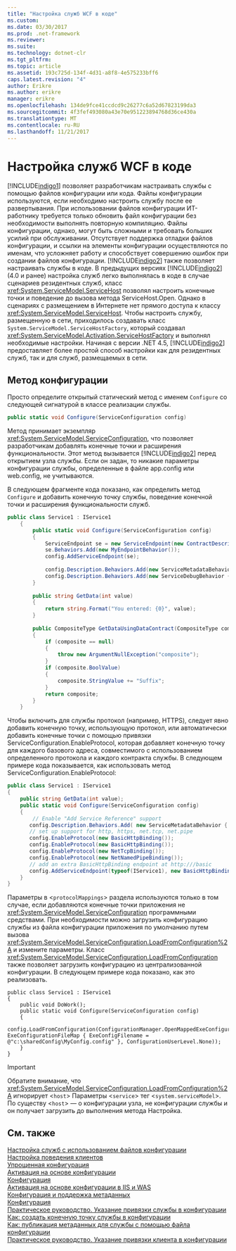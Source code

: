```yaml
---
title: "Настройка служб WCF в коде"
ms.custom: 
ms.date: 03/30/2017
ms.prod: .net-framework
ms.reviewer: 
ms.suite: 
ms.technology: dotnet-clr
ms.tgt_pltfrm: 
ms.topic: article
ms.assetid: 193c725d-134f-4d31-a8f8-4e575233bff6
caps.latest.revision: "4"
author: Erikre
ms.author: erikre
manager: erikre
ms.openlocfilehash: 134de9fce41ccdcd9c26277c6a52d67823199da3
ms.sourcegitcommit: 4f3fef493080a43e70e951223894768d36ce430a
ms.translationtype: MT
ms.contentlocale: ru-RU
ms.lasthandoff: 11/21/2017
---
```

# <a name="configuring-wcf-services-in-code"></a>Настройка служб WCF в коде
[!INCLUDE[indigo1](../../../includes/indigo1-md.md)] позволяет разработчикам настраивать службы с помощью файлов конфигурации или кода.  Файлы конфигурации используются, если необходимо настроить службу после ее развертывания. При использовании файлов конфигурации ИТ-работнику требуется только обновить файл конфигурации без необходимости выполнять повторную компиляцию. Файлы конфигурации, однако, могут быть сложными и требовать больших усилий при обслуживании. Отсутствует поддержка отладки файлов конфигурации, и ссылки на элементы конфигурации осуществляются по именам, что усложняет работу и способствует совершению ошибок при создании файлов конфигурации. [!INCLUDE[indigo2](../../../includes/indigo2-md.md)] также позволяет настраивать службы в коде. В предыдущих версиях [!INCLUDE[indigo2](../../../includes/indigo2-md.md)] (4.0 и ранее) настройка служб легко выполнялась в коде в случае сценариев резидентных служб, класс <xref:System.ServiceModel.ServiceHost> позволял настроить конечные точки и поведение до вызова метода ServiceHost.Open. Однако в сценариях с размещением в Интернете нет прямого доступа к классу <xref:System.ServiceModel.ServiceHost>. Чтобы настроить службу, размещенную в сети, приходилось создавать класс `System.ServiceModel.ServiceHostFactory`, который создавал <xref:System.ServiceModel.Activation.ServiceHostFactory> и выполнял необходимые настройки. Начиная с версии .NET 4.5, [!INCLUDE[indigo2](../../../includes/indigo2-md.md)] предоставляет более простой способ настройки как для резидентных служб, так и для служб, размещаемых в сети.  
  
## <a name="the-configure-method"></a>Метод конфигурации  
 Просто определите открытый статический метод с именем `Configure` со следующей сигнатурой в классе реализации службы.  
  
```csharp  
public static void Configure(ServiceConfiguration config)  
```  
  
 Метод принимает экземпляр <xref:System.ServiceModel.ServiceConfiguration>, что позволяет разработчикам добавлять конечные точки и расширения функциональности. Этот метод вызывается [!INCLUDE[indigo2](../../../includes/indigo2-md.md)] перед открытием узла службы. Если он задан, то никакие параметры конфигурации службы, определенные в файле app.config или web.config, не учитываются.  
  
 В следующем фрагменте кода показано, как определить метод `Configure` и добавить конечную точку службы, поведение конечной точки и расширения функциональности служб.  
  
```csharp  
public class Service1 : IService1  
    {  
        public static void Configure(ServiceConfiguration config)  
        {  
            ServiceEndpoint se = new ServiceEndpoint(new ContractDescription("IService1"), new BasicHttpBinding(), new EndpointAddress("basic"));  
            se.Behaviors.Add(new MyEndpointBehavior());  
            config.AddServiceEndpoint(se);  
  
            config.Description.Behaviors.Add(new ServiceMetadataBehavior { HttpGetEnabled = true });  
            config.Description.Behaviors.Add(new ServiceDebugBehavior { IncludeExceptionDetailInFaults = true });  
        }  
  
        public string GetData(int value)  
        {  
            return string.Format("You entered: {0}", value);  
        }  
  
        public CompositeType GetDataUsingDataContract(CompositeType composite)  
        {  
            if (composite == null)  
            {  
                throw new ArgumentNullException("composite");  
            }  
            if (composite.BoolValue)  
            {  
                composite.StringValue += "Suffix";  
            }  
            return composite;  
        }  
    }  
```  
  
 Чтобы включить для службы протокол (например, HTTPS), следует явно добавить конечную точку, использующую протокол, или автоматически добавить конечные точки с помощью привязки ServiceConfiguration.EnableProtocol, которая добавляет конечную точку для каждого базового адреса, совместимого с использованием определенного протокола и каждого контракта службы. В следующем примере кода показывается, как использовать метод ServiceConfiguration.EnableProtocol:  
  
```csharp  
public class Service1 : IService1   
{   
    public string GetData(int value);   
    public static void Configure(ServiceConfiguration config)   
    {   
        // Enable "Add Service Reference" support   
       config.Description.Behaviors.Add( new ServiceMetadataBehavior { HttpGetEnabled = true });   
       // set up support for http, https, net.tcp, net.pipe   
       config.EnableProtocol(new BasicHttpBinding());   
       config.EnableProtocol(new BasicHttpBinding());   
       config.EnableProtocol(new NetTcpBinding());   
       config.EnableProtocol(new NetNamedPipeBinding());   
       // add an extra BasicHttpBinding endpoint at http:///basic   
       config.AddServiceEndpoint(typeof(IService1), new BasicHttpBinding(),"basic");   
    }   
}   
```  
  
 Параметры в <`protocolMappings`> раздела используются только в том случае, если добавляются конечные точки приложения не <xref:System.ServiceModel.ServiceConfiguration> программными средствами. При необходимости можно загрузить конфигурацию службы из файла конфигурации приложения по умолчанию путем вызова <xref:System.ServiceModel.ServiceConfiguration.LoadFromConfiguration%2A> и измените параметры. Класс <xref:System.ServiceModel.ServiceConfiguration.LoadFromConfiguration> также позволяет загрузить конфигурацию из централизованной конфигурации. В следующем примере кода показано, как это реализовать.  
  
```  
public class Service1 : IService1   
{   
    public void DoWork();   
    public static void Configure(ServiceConfiguration config)   
    {   
          config.LoadFromConfiguration(ConfigurationManager.OpenMappedExeConfiguration(new ExeConfigurationFileMap { ExeConfigFilename = @"c:\sharedConfig\MyConfig.config" }, ConfigurationUserLevel.None));   
    }   
}  
```  
  
> [!IMPORTANT]
>  Обратите внимание, что <xref:System.ServiceModel.ServiceConfiguration.LoadFromConfiguration%2A> игнорирует <`host`> Параметры <`service`> тег <`system.serviceModel`>. По существу <`host`> — о конфигурации узла, не конфигурации службы и он получает загрузить до выполнения метода Настройка.  
  
## <a name="see-also"></a>См. также  
 [Настройка служб с использованием файлов конфигурации](../../../docs/framework/wcf/configuring-services-using-configuration-files.md)  
 [Настройка поведения клиентов](../../../docs/framework/wcf/configuring-client-behaviors.md)  
 [Упрощенная конфигурация](../../../docs/framework/wcf/simplified-configuration.md)  
 [Активация на основе конфигурации](../../../docs/framework/wcf/samples/configuration-based-activation.md)  
 [Конфигурация](../../../docs/framework/wcf/samples/configuration-sample.md)  
 [Активация на основе конфигурации в IIS и WAS](../../../docs/framework/wcf/feature-details/configuration-based-activation-in-iis-and-was.md)  
 [Конфигурация и поддержка метаданных](../../../docs/framework/wcf/extending/configuration-and-metadata-support.md)  
 [Конфигурация](../../../docs/framework/wcf/diagnostics/exceptions-reference/configuration.md)  
 [Практическое руководство. Указание привязки службы в конфигурации](../../../docs/framework/wcf/how-to-specify-a-service-binding-in-configuration.md)  
 [Как: создать конечную точку службы в конфигурации](../../../docs/framework/wcf/feature-details/how-to-create-a-service-endpoint-in-configuration.md)  
 [Как: публикация метаданных для службы с помощью файла конфигурации](../../../docs/framework/wcf/feature-details/how-to-publish-metadata-for-a-service-using-a-configuration-file.md)  
 [Практическое руководство. Указание привязки клиента в конфигурации](../../../docs/framework/wcf/how-to-specify-a-client-binding-in-configuration.md)
